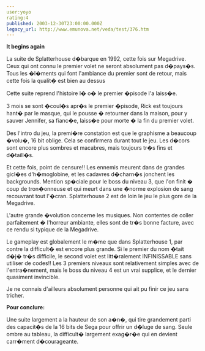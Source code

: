 ```yaml
---
user:yoyo
rating:4
published: 2003-12-30T23:00:00.000Z
legacy_url: http://www.emunova.net/veda/test/376.htm
---
```

**It begins again**  

La suite de Splatterhouse d�barque en 1992, cette fois sur Megadrive. Ceux qui ont connu le premier volet ne seront absolument pas d�pays�s. Tous les �l�ments qui font l'ambiance du premier sont de retour, mais cette fois la qualit� est bien au dessus  

  

Cette suite reprend l'histoire l� o� le premier �pisode l'a laiss�e.   

3 mois se sont �coul�s apr�s le premier �pisode, Rick est toujours hant� par le masque, qui le pousse � retourner dans la maison, pour y sauver Jennifer, sa fianc�e, laiss�e pour morte � la fin du premier volet.   

  

Des l'intro du jeu, la premi�re constation est que le graphisme a beaucoup �volu�, 16 bit oblige. Cela se confirmera durant tout le jeu. Les d�cors sont encore plus sombres et macabres, mais toujours tr�s fins et d�taill�s.   

  

Et cette fois, point de censure!! Les ennemis meurent dans de grandes gicl�es d'h�moglobine, et les cadavres d�charn�s jonchent les backgrounds. Mention sp�ciale pour le boss du niveau 3, que l'on finit � coup de tron�onneuse et qui meurt dans une �norme explosion de sang recouvrant tout l'�cran. Splatterhouse 2 est de loin le jeu le plus gore de la Megadrive.  

  

L'autre grande �volution concerne les musiques. Non contentes de coller parfaitement � l'horreur ambiante, elles sont de tr�s bonne facture, avec ce rendu si typique de la Megadrive.   

  

Le gameplay est globalement le m�me que dans Splatterhouse 1, par contre la difficult� est encore plus grande. Si le premier du nom �tait d�j� tr�s difficile, le second volet est litt�ralement INFINISSABLE sans utiliser de codes!! Les 3 premiers niveaux sont relativement simples avec de l'entra�nement, mais le boss du niveau 4 est un vrai supplice, et le dernier quasiment invincible.   

Je ne connais d'ailleurs absolument personne qui ait pu finir ce jeu sans tricher.   

  

**Pour conclure:**  

Une suite largement a la hauteur de son a�n�, qui tire grandement parti des capacit�s de la 16 bits de Sega pour offrir un d�luge de sang. Seule ombre au tableau, la difficult� largement exag�r�e qui en devient carr�ment d�courageante.